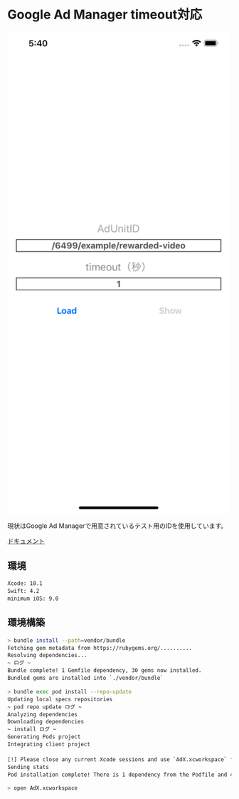 # Google Ad Manager timeout対応

<img src="./resources/screenshot01.png" width="500px" />

現状はGoogle Ad Managerで用意されているテスト用のIDを使用しています。

[ドキュメント](https://developers.google.com/ad-manager/mobile-ads-sdk/ios/rewarded-video?hl=ja)

## 環境

```sh
Xcode: 10.1
Swift: 4.2
minimum iOS: 9.0
```

## 環境構築

```sh
> bundle install --path=vendor/bundle
Fetching gem metadata from https://rubygems.org/..........
Resolving dependencies...
~ ログ ~
Bundle complete! 1 Gemfile dependency, 30 gems now installed.
Bundled gems are installed into `./vendor/bundle`
```

```sh
> bundle exec pod install --repo-update
Updating local specs repositories
~ pod repo update ログ ~
Analyzing dependencies
Downloading dependencies
~ install ログ ~
Generating Pods project
Integrating client project

[!] Please close any current Xcode sessions and use `AdX.xcworkspace` for this project from now on.
Sending stats
Pod installation complete! There is 1 dependency from the Podfile and 4 total pods installed.
```

```sh
> open AdX.xcworkspace
```
